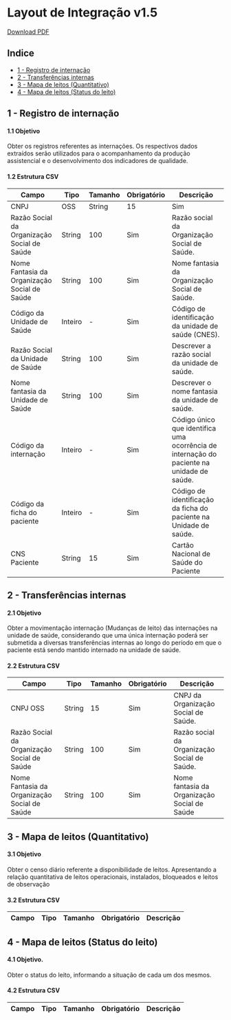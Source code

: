 # Layout de Integração v1.5

[Download PDF](../../raw/master/layouts/layout-internacao-v1.5%20.pdf)

## Indice

  * [1 - Registro de internação](#1---registro-de-internação)
  * [2 - Transferências internas](#2---transferências-internas)
  * [3 - Mapa de leitos (Quantitativo)](#3---mapa-de-leitos-quantitativo)
  * [4 - Mapa de leitos (Status do leito)](#4---mapa-de-leitos-status-do-leito)

## 1 - Registro de internação

#### 1.1 Objetivo

Obter os registros referentes as internações. Os respectivos dados extraídos serão utilizados para o acompanhamento da produção
assistencial e o desenvolvimento dos indicadores de qualidade.

#### 1.2 Estrutura CSV

| Campo | Tipo | Tamanho | Obrigatório | Descrição |
|-------|------|---------|-------------|-----------|
| CNPJ | OSS | String | 15 | Sim | CNPJ da Organização Social de Saúde. |
| Razão Social da Organização Social de Saúde | String | 100 | Sim | Razão social da Organização Social de Saúde. |
| Nome Fantasia da Organização Social de Saúde | String | 100 | Sim | Nome fantasia da Organização Social de Saúde. |
| Código da Unidade de Saúde | Inteiro | - | Sim | Código de identificação da unidade de saúde (CNES). |
| Razão Social da Unidade de Saúde | String | 100 | Sim | Descrever a razão social da unidade de saúde. |
| Nome fantasia da Unidade de Saúde | String | 100 | Sim | Descrever o nome fantasia da unidade de saúde. |
| Código da internação | Inteiro | - | Sim | Código único que identifica uma ocorrência de internação do paciente na unidade de saúde. |
| Código da ficha do paciente | Inteiro | - | Sim | Código de identificação da ficha do paciente na Unidade de saúde. |
| CNS Paciente | String | 15 | Sim | Cartão Nacional de Saúde do Paciente |

## 2 - Transferências internas

#### 2.1 Objetivo

Obter a movimentação internação (Mudanças de leito) das internações na unidade de saúde, considerando que uma única internação
poderá ser submetida a diversas transferências internas ao longo do período em que o paciente está sendo mantido internado na
unidade de saúde.

#### 2.2 Estrutura CSV

| Campo | Tipo | Tamanho | Obrigatório | Descrição |
|-------|------|---------|-------------|-----------|
| CNPJ OSS | String | 15 | Sim | CNPJ da Organização Social de Saúde. |
| Razão Social da Organização Social de Saúde | String | 100 | Sim | Razão social da Organização Social de Saúde. |
| Nome Fantasia da Organização Social de Saúde | String | 100 | Sim | Nome fantasia da Organização Social de Saúde |

## 3 - Mapa de leitos (Quantitativo)

#### 3.1 Objetivo

Obter o censo diário referente a disponibilidade de leitos. Apresentando a relação quantitativa de leitos operacionais, instalados,
bloqueados e leitos de observação

#### 3.2 Estrutura CSV

| Campo | Tipo | Tamanho | Obrigatório | Descrição |
|-------|------|---------|-------------|-----------|

## 4 - Mapa de leitos (Status do leito)

#### 4.1 Objetivo.

Obter o status do leito, informando a situação de cada um dos mesmos.

#### 4.2 Estrutura CSV

| Campo | Tipo | Tamanho | Obrigatório | Descrição |
|-------|------|---------|-------------|-----------|
